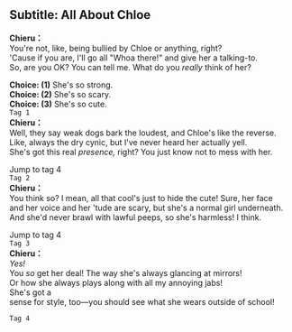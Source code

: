 # 

  
## Subtitle: All About Chloe
  
**Chieru：**  
You're not, like, being bullied by Chloe or anything, right?  
'Cause if you are, I'll go all \"Whoa there!\" and give her a talking-to.  
So, are you OK? You can tell me. What do you *really* think of her?  
  
**Choice: (1)**  She's so strong.  
**Choice: (2)**  She's so scary.  
**Choice: (3)**  She's so cute.  
`Tag 1`  
**Chieru：**  
Well, they say weak dogs bark the loudest, and Chloe's like the reverse.  
Like, always the dry cynic, but I've never heard her actually yell.  
She's got this real *presence,* right? You just know not to mess with her.  
  
Jump to tag 4  
`Tag 2`  
**Chieru：**  
You think so? I mean, all that cool's just to hide the cute! Sure, her face  
and her voice and her 'tude are scary, but she's a normal girl underneath.  
And she'd never brawl with lawful peeps, so she's harmless! I think.  
  
Jump to tag 4  
`Tag 3`  
**Chieru：**  
*Yes!*  
You *so* get her deal! The way she's always glancing at mirrors!  
Or how she always plays along with all my annoying jabs!  
 She's got a  
sense for style, too—you should see what she wears outside of school!  
  
`Tag 4`  
